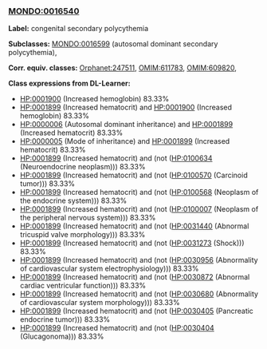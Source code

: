 
### [MONDO:0016540](http://purl.obolibrary.org/obo/MONDO_0016540)
**Label:** congenital secondary polycythemia

**Subclasses:** [MONDO:0016599](http://purl.obolibrary.org/obo/MONDO_0016599) (autosomal dominant secondary polycythemia), 

**Corr. equiv. classes:** [Orphanet:247511](http://www.orpha.net/ORDO/Orphanet_247511), [OMIM:611783](http://purl.obolibrary.org/obo/OMIM_611783), [OMIM:609820](http://purl.obolibrary.org/obo/OMIM_609820), 

**Class expressions from DL-Learner:**

- [HP:0001900](http://purl.obolibrary.org/obo/HP_0001900) (Increased hemoglobin) 83.33%
- [HP:0001899](http://purl.obolibrary.org/obo/HP_0001899) (Increased hematocrit) and [HP:0001900](http://purl.obolibrary.org/obo/HP_0001900) (Increased hemoglobin) 83.33%
- [HP:0000006](http://purl.obolibrary.org/obo/HP_0000006) (Autosomal dominant inheritance) and [HP:0001899](http://purl.obolibrary.org/obo/HP_0001899) (Increased hematocrit) 83.33%
- [HP:0000005](http://purl.obolibrary.org/obo/HP_0000005) (Mode of inheritance) and [HP:0001899](http://purl.obolibrary.org/obo/HP_0001899) (Increased hematocrit) 83.33%
- [HP:0001899](http://purl.obolibrary.org/obo/HP_0001899) (Increased hematocrit) and (not ([HP:0100634](http://purl.obolibrary.org/obo/HP_0100634) (Neuroendocrine neoplasm))) 83.33%
- [HP:0001899](http://purl.obolibrary.org/obo/HP_0001899) (Increased hematocrit) and (not ([HP:0100570](http://purl.obolibrary.org/obo/HP_0100570) (Carcinoid tumor))) 83.33%
- [HP:0001899](http://purl.obolibrary.org/obo/HP_0001899) (Increased hematocrit) and (not ([HP:0100568](http://purl.obolibrary.org/obo/HP_0100568) (Neoplasm of the endocrine system))) 83.33%
- [HP:0001899](http://purl.obolibrary.org/obo/HP_0001899) (Increased hematocrit) and (not ([HP:0100007](http://purl.obolibrary.org/obo/HP_0100007) (Neoplasm of the peripheral nervous system))) 83.33%
- [HP:0001899](http://purl.obolibrary.org/obo/HP_0001899) (Increased hematocrit) and (not ([HP:0031440](http://purl.obolibrary.org/obo/HP_0031440) (Abnormal tricuspid valve morphology))) 83.33%
- [HP:0001899](http://purl.obolibrary.org/obo/HP_0001899) (Increased hematocrit) and (not ([HP:0031273](http://purl.obolibrary.org/obo/HP_0031273) (Shock))) 83.33%
- [HP:0001899](http://purl.obolibrary.org/obo/HP_0001899) (Increased hematocrit) and (not ([HP:0030956](http://purl.obolibrary.org/obo/HP_0030956) (Abnormality of cardiovascular system electrophysiology))) 83.33%
- [HP:0001899](http://purl.obolibrary.org/obo/HP_0001899) (Increased hematocrit) and (not ([HP:0030872](http://purl.obolibrary.org/obo/HP_0030872) (Abnormal cardiac ventricular function))) 83.33%
- [HP:0001899](http://purl.obolibrary.org/obo/HP_0001899) (Increased hematocrit) and (not ([HP:0030680](http://purl.obolibrary.org/obo/HP_0030680) (Abnormality of cardiovascular system morphology))) 83.33%
- [HP:0001899](http://purl.obolibrary.org/obo/HP_0001899) (Increased hematocrit) and (not ([HP:0030405](http://purl.obolibrary.org/obo/HP_0030405) (Pancreatic endocrine tumor))) 83.33%
- [HP:0001899](http://purl.obolibrary.org/obo/HP_0001899) (Increased hematocrit) and (not ([HP:0030404](http://purl.obolibrary.org/obo/HP_0030404) (Glucagonoma))) 83.33%


